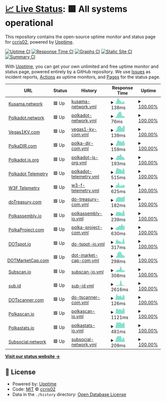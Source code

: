 # [📈 Live Status](https://demo.upptime.js.org): <!--live status--> **🟩 All systems operational**

This repository contains the open-source uptime monitor and status page for [ccris02](https://polkaDIR.com), powered by [Upptime](https://github.com/upptime/upptime).

[![Uptime CI](https://github.com/ccris02/Polkadot-upptime/workflows/Uptime%20CI/badge.svg)](https://github.com/ccris02/Polkadot-upptime/actions?query=workflow%3A%22Uptime+CI%22)
[![Response Time CI](https://github.com/ccris02/Polkadot-upptime/workflows/Response%20Time%20CI/badge.svg)](https://github.com/ccris02/Polkadot-upptime/actions?query=workflow%3A%22Response+Time+CI%22)
[![Graphs CI](https://github.com/ccris02/Polkadot-upptime/workflows/Graphs%20CI/badge.svg)](https://github.com/ccris02/Polkadot-upptime/actions?query=workflow%3A%22Graphs+CI%22)
[![Static Site CI](https://github.com/ccris02/Polkadot-upptime/workflows/Static%20Site%20CI/badge.svg)](https://github.com/ccris02/Polkadot-upptime/actions?query=workflow%3A%22Static+Site+CI%22)
[![Summary CI](https://github.com/ccris02/Polkadot-upptime/workflows/Summary%20CI/badge.svg)](https://github.com/ccris02/Polkadot-upptime/actions?query=workflow%3A%22Summary+CI%22)

With [Upptime](https://upptime.js.org), you can get your own unlimited and free uptime monitor and status page, powered entirely by a GitHub repository. We use [Issues](https://github.com/ccris02/Polkadot-upptime/issues) as incident reports, [Actions](https://github.com/ccris02/Polkadot-upptime/actions) as uptime monitors, and [Pages](https://demo.upptime.js.org) for the status page.

<!--start: status pages-->
<!-- This summary is generated by Upptime (https://github.com/upptime/upptime) -->
<!-- Do not edit this manually, your changes will be overwritten -->
<!-- prettier-ignore -->
| URL | Status | History | Response Time | Uptime |
| --- | ------ | ------- | ------------- | ------ |
| <img alt="" src="https://kusama.network/assets/img/favicon.ico" height="13"> [Kusama.network](https://kusama.network/) | 🟩 Up | [kusama-network.yml](https://github.com/ccris02/PolkaStats/commits/HEAD/history/kusama-network.yml) | <details><summary><img alt="Response time graph" src="./graphs/kusama-network/response-time-week.png" height="20"> 138ms</summary><br><a href="https://ccris02.github.io/PolkaStats/history/kusama-network"><img alt="Response time 153" src="https://img.shields.io/endpoint?url=https%3A%2F%2Fraw.githubusercontent.com%2Fccris02%2FPolkaStats%2FHEAD%2Fapi%2Fkusama-network%2Fresponse-time.json"></a><br><a href="https://ccris02.github.io/PolkaStats/history/kusama-network"><img alt="24-hour response time 33" src="https://img.shields.io/endpoint?url=https%3A%2F%2Fraw.githubusercontent.com%2Fccris02%2FPolkaStats%2FHEAD%2Fapi%2Fkusama-network%2Fresponse-time-day.json"></a><br><a href="https://ccris02.github.io/PolkaStats/history/kusama-network"><img alt="7-day response time 138" src="https://img.shields.io/endpoint?url=https%3A%2F%2Fraw.githubusercontent.com%2Fccris02%2FPolkaStats%2FHEAD%2Fapi%2Fkusama-network%2Fresponse-time-week.json"></a><br><a href="https://ccris02.github.io/PolkaStats/history/kusama-network"><img alt="30-day response time 149" src="https://img.shields.io/endpoint?url=https%3A%2F%2Fraw.githubusercontent.com%2Fccris02%2FPolkaStats%2FHEAD%2Fapi%2Fkusama-network%2Fresponse-time-month.json"></a><br><a href="https://ccris02.github.io/PolkaStats/history/kusama-network"><img alt="1-year response time 153" src="https://img.shields.io/endpoint?url=https%3A%2F%2Fraw.githubusercontent.com%2Fccris02%2FPolkaStats%2FHEAD%2Fapi%2Fkusama-network%2Fresponse-time-year.json"></a></details> | <details><summary><a href="https://ccris02.github.io/PolkaStats/history/kusama-network">100.00%</a></summary><a href="https://ccris02.github.io/PolkaStats/history/kusama-network"><img alt="All-time uptime 99.96%" src="https://img.shields.io/endpoint?url=https%3A%2F%2Fraw.githubusercontent.com%2Fccris02%2FPolkaStats%2FHEAD%2Fapi%2Fkusama-network%2Fuptime.json"></a><br><a href="https://ccris02.github.io/PolkaStats/history/kusama-network"><img alt="24-hour uptime 100.00%" src="https://img.shields.io/endpoint?url=https%3A%2F%2Fraw.githubusercontent.com%2Fccris02%2FPolkaStats%2FHEAD%2Fapi%2Fkusama-network%2Fuptime-day.json"></a><br><a href="https://ccris02.github.io/PolkaStats/history/kusama-network"><img alt="7-day uptime 100.00%" src="https://img.shields.io/endpoint?url=https%3A%2F%2Fraw.githubusercontent.com%2Fccris02%2FPolkaStats%2FHEAD%2Fapi%2Fkusama-network%2Fuptime-week.json"></a><br><a href="https://ccris02.github.io/PolkaStats/history/kusama-network"><img alt="30-day uptime 99.94%" src="https://img.shields.io/endpoint?url=https%3A%2F%2Fraw.githubusercontent.com%2Fccris02%2FPolkaStats%2FHEAD%2Fapi%2Fkusama-network%2Fuptime-month.json"></a><br><a href="https://ccris02.github.io/PolkaStats/history/kusama-network"><img alt="1-year uptime 99.96%" src="https://img.shields.io/endpoint?url=https%3A%2F%2Fraw.githubusercontent.com%2Fccris02%2FPolkaStats%2FHEAD%2Fapi%2Fkusama-network%2Fuptime-year.json"></a></details>
| <img alt="" src="https://polkadot.network/favicon.png" height="13"> [Polkadot.network](https://polkadot.network/) | 🟩 Up | [polkadot-network.yml](https://github.com/ccris02/PolkaStats/commits/HEAD/history/polkadot-network.yml) | <details><summary><img alt="Response time graph" src="./graphs/polkadot-network/response-time-week.png" height="20"> 76ms</summary><br><a href="https://ccris02.github.io/PolkaStats/history/polkadot-network"><img alt="Response time 161" src="https://img.shields.io/endpoint?url=https%3A%2F%2Fraw.githubusercontent.com%2Fccris02%2FPolkaStats%2FHEAD%2Fapi%2Fpolkadot-network%2Fresponse-time.json"></a><br><a href="https://ccris02.github.io/PolkaStats/history/polkadot-network"><img alt="24-hour response time 35" src="https://img.shields.io/endpoint?url=https%3A%2F%2Fraw.githubusercontent.com%2Fccris02%2FPolkaStats%2FHEAD%2Fapi%2Fpolkadot-network%2Fresponse-time-day.json"></a><br><a href="https://ccris02.github.io/PolkaStats/history/polkadot-network"><img alt="7-day response time 76" src="https://img.shields.io/endpoint?url=https%3A%2F%2Fraw.githubusercontent.com%2Fccris02%2FPolkaStats%2FHEAD%2Fapi%2Fpolkadot-network%2Fresponse-time-week.json"></a><br><a href="https://ccris02.github.io/PolkaStats/history/polkadot-network"><img alt="30-day response time 139" src="https://img.shields.io/endpoint?url=https%3A%2F%2Fraw.githubusercontent.com%2Fccris02%2FPolkaStats%2FHEAD%2Fapi%2Fpolkadot-network%2Fresponse-time-month.json"></a><br><a href="https://ccris02.github.io/PolkaStats/history/polkadot-network"><img alt="1-year response time 161" src="https://img.shields.io/endpoint?url=https%3A%2F%2Fraw.githubusercontent.com%2Fccris02%2FPolkaStats%2FHEAD%2Fapi%2Fpolkadot-network%2Fresponse-time-year.json"></a></details> | <details><summary><a href="https://ccris02.github.io/PolkaStats/history/polkadot-network">100.00%</a></summary><a href="https://ccris02.github.io/PolkaStats/history/polkadot-network"><img alt="All-time uptime 100.00%" src="https://img.shields.io/endpoint?url=https%3A%2F%2Fraw.githubusercontent.com%2Fccris02%2FPolkaStats%2FHEAD%2Fapi%2Fpolkadot-network%2Fuptime.json"></a><br><a href="https://ccris02.github.io/PolkaStats/history/polkadot-network"><img alt="24-hour uptime 100.00%" src="https://img.shields.io/endpoint?url=https%3A%2F%2Fraw.githubusercontent.com%2Fccris02%2FPolkaStats%2FHEAD%2Fapi%2Fpolkadot-network%2Fuptime-day.json"></a><br><a href="https://ccris02.github.io/PolkaStats/history/polkadot-network"><img alt="7-day uptime 100.00%" src="https://img.shields.io/endpoint?url=https%3A%2F%2Fraw.githubusercontent.com%2Fccris02%2FPolkaStats%2FHEAD%2Fapi%2Fpolkadot-network%2Fuptime-week.json"></a><br><a href="https://ccris02.github.io/PolkaStats/history/polkadot-network"><img alt="30-day uptime 100.00%" src="https://img.shields.io/endpoint?url=https%3A%2F%2Fraw.githubusercontent.com%2Fccris02%2FPolkaStats%2FHEAD%2Fapi%2Fpolkadot-network%2Fuptime-month.json"></a><br><a href="https://ccris02.github.io/PolkaStats/history/polkadot-network"><img alt="1-year uptime 100.00%" src="https://img.shields.io/endpoint?url=https%3A%2F%2Fraw.githubusercontent.com%2Fccris02%2FPolkaStats%2FHEAD%2Fapi%2Fpolkadot-network%2Fuptime-year.json"></a></details>
| <img alt="" src="https://vegas1kv.com/img/favicon.png" height="13"> [Vegas1KV.com](https://vegas1kv.com) | 🟩 Up | [vegas1-kv-com.yml](https://github.com/ccris02/PolkaStats/commits/HEAD/history/vegas1-kv-com.yml) | <details><summary><img alt="Response time graph" src="./graphs/vegas1-kv-com/response-time-week.png" height="20"> 139ms</summary><br><a href="https://ccris02.github.io/PolkaStats/history/vegas1-kv-com"><img alt="Response time 161" src="https://img.shields.io/endpoint?url=https%3A%2F%2Fraw.githubusercontent.com%2Fccris02%2FPolkaStats%2FHEAD%2Fapi%2Fvegas1-kv-com%2Fresponse-time.json"></a><br><a href="https://ccris02.github.io/PolkaStats/history/vegas1-kv-com"><img alt="24-hour response time 165" src="https://img.shields.io/endpoint?url=https%3A%2F%2Fraw.githubusercontent.com%2Fccris02%2FPolkaStats%2FHEAD%2Fapi%2Fvegas1-kv-com%2Fresponse-time-day.json"></a><br><a href="https://ccris02.github.io/PolkaStats/history/vegas1-kv-com"><img alt="7-day response time 139" src="https://img.shields.io/endpoint?url=https%3A%2F%2Fraw.githubusercontent.com%2Fccris02%2FPolkaStats%2FHEAD%2Fapi%2Fvegas1-kv-com%2Fresponse-time-week.json"></a><br><a href="https://ccris02.github.io/PolkaStats/history/vegas1-kv-com"><img alt="30-day response time 146" src="https://img.shields.io/endpoint?url=https%3A%2F%2Fraw.githubusercontent.com%2Fccris02%2FPolkaStats%2FHEAD%2Fapi%2Fvegas1-kv-com%2Fresponse-time-month.json"></a><br><a href="https://ccris02.github.io/PolkaStats/history/vegas1-kv-com"><img alt="1-year response time 161" src="https://img.shields.io/endpoint?url=https%3A%2F%2Fraw.githubusercontent.com%2Fccris02%2FPolkaStats%2FHEAD%2Fapi%2Fvegas1-kv-com%2Fresponse-time-year.json"></a></details> | <details><summary><a href="https://ccris02.github.io/PolkaStats/history/vegas1-kv-com">100.00%</a></summary><a href="https://ccris02.github.io/PolkaStats/history/vegas1-kv-com"><img alt="All-time uptime 99.94%" src="https://img.shields.io/endpoint?url=https%3A%2F%2Fraw.githubusercontent.com%2Fccris02%2FPolkaStats%2FHEAD%2Fapi%2Fvegas1-kv-com%2Fuptime.json"></a><br><a href="https://ccris02.github.io/PolkaStats/history/vegas1-kv-com"><img alt="24-hour uptime 100.00%" src="https://img.shields.io/endpoint?url=https%3A%2F%2Fraw.githubusercontent.com%2Fccris02%2FPolkaStats%2FHEAD%2Fapi%2Fvegas1-kv-com%2Fuptime-day.json"></a><br><a href="https://ccris02.github.io/PolkaStats/history/vegas1-kv-com"><img alt="7-day uptime 100.00%" src="https://img.shields.io/endpoint?url=https%3A%2F%2Fraw.githubusercontent.com%2Fccris02%2FPolkaStats%2FHEAD%2Fapi%2Fvegas1-kv-com%2Fuptime-week.json"></a><br><a href="https://ccris02.github.io/PolkaStats/history/vegas1-kv-com"><img alt="30-day uptime 99.49%" src="https://img.shields.io/endpoint?url=https%3A%2F%2Fraw.githubusercontent.com%2Fccris02%2FPolkaStats%2FHEAD%2Fapi%2Fvegas1-kv-com%2Fuptime-month.json"></a><br><a href="https://ccris02.github.io/PolkaStats/history/vegas1-kv-com"><img alt="1-year uptime 99.94%" src="https://img.shields.io/endpoint?url=https%3A%2F%2Fraw.githubusercontent.com%2Fccris02%2FPolkaStats%2FHEAD%2Fapi%2Fvegas1-kv-com%2Fuptime-year.json"></a></details>
| <img alt="" src="https://polkadir.com/index_files/favicon.png" height="13"> [PolkaDIR.com](https://polkadir.com) | 🟩 Up | [polka-dir-com.yml](https://github.com/ccris02/PolkaStats/commits/HEAD/history/polka-dir-com.yml) | <details><summary><img alt="Response time graph" src="./graphs/polka-dir-com/response-time-week.png" height="20"> 159ms</summary><br><a href="https://ccris02.github.io/PolkaStats/history/polka-dir-com"><img alt="Response time 183" src="https://img.shields.io/endpoint?url=https%3A%2F%2Fraw.githubusercontent.com%2Fccris02%2FPolkaStats%2FHEAD%2Fapi%2Fpolka-dir-com%2Fresponse-time.json"></a><br><a href="https://ccris02.github.io/PolkaStats/history/polka-dir-com"><img alt="24-hour response time 95" src="https://img.shields.io/endpoint?url=https%3A%2F%2Fraw.githubusercontent.com%2Fccris02%2FPolkaStats%2FHEAD%2Fapi%2Fpolka-dir-com%2Fresponse-time-day.json"></a><br><a href="https://ccris02.github.io/PolkaStats/history/polka-dir-com"><img alt="7-day response time 159" src="https://img.shields.io/endpoint?url=https%3A%2F%2Fraw.githubusercontent.com%2Fccris02%2FPolkaStats%2FHEAD%2Fapi%2Fpolka-dir-com%2Fresponse-time-week.json"></a><br><a href="https://ccris02.github.io/PolkaStats/history/polka-dir-com"><img alt="30-day response time 162" src="https://img.shields.io/endpoint?url=https%3A%2F%2Fraw.githubusercontent.com%2Fccris02%2FPolkaStats%2FHEAD%2Fapi%2Fpolka-dir-com%2Fresponse-time-month.json"></a><br><a href="https://ccris02.github.io/PolkaStats/history/polka-dir-com"><img alt="1-year response time 183" src="https://img.shields.io/endpoint?url=https%3A%2F%2Fraw.githubusercontent.com%2Fccris02%2FPolkaStats%2FHEAD%2Fapi%2Fpolka-dir-com%2Fresponse-time-year.json"></a></details> | <details><summary><a href="https://ccris02.github.io/PolkaStats/history/polka-dir-com">100.00%</a></summary><a href="https://ccris02.github.io/PolkaStats/history/polka-dir-com"><img alt="All-time uptime 99.95%" src="https://img.shields.io/endpoint?url=https%3A%2F%2Fraw.githubusercontent.com%2Fccris02%2FPolkaStats%2FHEAD%2Fapi%2Fpolka-dir-com%2Fuptime.json"></a><br><a href="https://ccris02.github.io/PolkaStats/history/polka-dir-com"><img alt="24-hour uptime 100.00%" src="https://img.shields.io/endpoint?url=https%3A%2F%2Fraw.githubusercontent.com%2Fccris02%2FPolkaStats%2FHEAD%2Fapi%2Fpolka-dir-com%2Fuptime-day.json"></a><br><a href="https://ccris02.github.io/PolkaStats/history/polka-dir-com"><img alt="7-day uptime 100.00%" src="https://img.shields.io/endpoint?url=https%3A%2F%2Fraw.githubusercontent.com%2Fccris02%2FPolkaStats%2FHEAD%2Fapi%2Fpolka-dir-com%2Fuptime-week.json"></a><br><a href="https://ccris02.github.io/PolkaStats/history/polka-dir-com"><img alt="30-day uptime 99.54%" src="https://img.shields.io/endpoint?url=https%3A%2F%2Fraw.githubusercontent.com%2Fccris02%2FPolkaStats%2FHEAD%2Fapi%2Fpolka-dir-com%2Fuptime-month.json"></a><br><a href="https://ccris02.github.io/PolkaStats/history/polka-dir-com"><img alt="1-year uptime 99.95%" src="https://img.shields.io/endpoint?url=https%3A%2F%2Fraw.githubusercontent.com%2Fccris02%2FPolkaStats%2FHEAD%2Fapi%2Fpolka-dir-com%2Fuptime-year.json"></a></details>
| <img alt="" src="https://polkadot.js.org/favicon.ico" height="13"> [Polkadot.js.org](https://polkadot.js.org) | 🟩 Up | [polkadot-js-org.yml](https://github.com/ccris02/PolkaStats/commits/HEAD/history/polkadot-js-org.yml) | <details><summary><img alt="Response time graph" src="./graphs/polkadot-js-org/response-time-week.png" height="20"> 193ms</summary><br><a href="https://ccris02.github.io/PolkaStats/history/polkadot-js-org"><img alt="Response time 178" src="https://img.shields.io/endpoint?url=https%3A%2F%2Fraw.githubusercontent.com%2Fccris02%2FPolkaStats%2FHEAD%2Fapi%2Fpolkadot-js-org%2Fresponse-time.json"></a><br><a href="https://ccris02.github.io/PolkaStats/history/polkadot-js-org"><img alt="24-hour response time 42" src="https://img.shields.io/endpoint?url=https%3A%2F%2Fraw.githubusercontent.com%2Fccris02%2FPolkaStats%2FHEAD%2Fapi%2Fpolkadot-js-org%2Fresponse-time-day.json"></a><br><a href="https://ccris02.github.io/PolkaStats/history/polkadot-js-org"><img alt="7-day response time 193" src="https://img.shields.io/endpoint?url=https%3A%2F%2Fraw.githubusercontent.com%2Fccris02%2FPolkaStats%2FHEAD%2Fapi%2Fpolkadot-js-org%2Fresponse-time-week.json"></a><br><a href="https://ccris02.github.io/PolkaStats/history/polkadot-js-org"><img alt="30-day response time 184" src="https://img.shields.io/endpoint?url=https%3A%2F%2Fraw.githubusercontent.com%2Fccris02%2FPolkaStats%2FHEAD%2Fapi%2Fpolkadot-js-org%2Fresponse-time-month.json"></a><br><a href="https://ccris02.github.io/PolkaStats/history/polkadot-js-org"><img alt="1-year response time 178" src="https://img.shields.io/endpoint?url=https%3A%2F%2Fraw.githubusercontent.com%2Fccris02%2FPolkaStats%2FHEAD%2Fapi%2Fpolkadot-js-org%2Fresponse-time-year.json"></a></details> | <details><summary><a href="https://ccris02.github.io/PolkaStats/history/polkadot-js-org">100.00%</a></summary><a href="https://ccris02.github.io/PolkaStats/history/polkadot-js-org"><img alt="All-time uptime 99.97%" src="https://img.shields.io/endpoint?url=https%3A%2F%2Fraw.githubusercontent.com%2Fccris02%2FPolkaStats%2FHEAD%2Fapi%2Fpolkadot-js-org%2Fuptime.json"></a><br><a href="https://ccris02.github.io/PolkaStats/history/polkadot-js-org"><img alt="24-hour uptime 100.00%" src="https://img.shields.io/endpoint?url=https%3A%2F%2Fraw.githubusercontent.com%2Fccris02%2FPolkaStats%2FHEAD%2Fapi%2Fpolkadot-js-org%2Fuptime-day.json"></a><br><a href="https://ccris02.github.io/PolkaStats/history/polkadot-js-org"><img alt="7-day uptime 100.00%" src="https://img.shields.io/endpoint?url=https%3A%2F%2Fraw.githubusercontent.com%2Fccris02%2FPolkaStats%2FHEAD%2Fapi%2Fpolkadot-js-org%2Fuptime-week.json"></a><br><a href="https://ccris02.github.io/PolkaStats/history/polkadot-js-org"><img alt="30-day uptime 99.80%" src="https://img.shields.io/endpoint?url=https%3A%2F%2Fraw.githubusercontent.com%2Fccris02%2FPolkaStats%2FHEAD%2Fapi%2Fpolkadot-js-org%2Fuptime-month.json"></a><br><a href="https://ccris02.github.io/PolkaStats/history/polkadot-js-org"><img alt="1-year uptime 99.97%" src="https://img.shields.io/endpoint?url=https%3A%2F%2Fraw.githubusercontent.com%2Fccris02%2FPolkaStats%2FHEAD%2Fapi%2Fpolkadot-js-org%2Fuptime-year.json"></a></details>
| <img alt="" src="https://telemetry.polkadot.io/favicon.svg" height="13"> [Polkadot Telemetry](https://telemetry.polkadot.io) | 🟩 Up | [polkadot-telemetry.yml](https://github.com/ccris02/PolkaStats/commits/HEAD/history/polkadot-telemetry.yml) | <details><summary><img alt="Response time graph" src="./graphs/polkadot-telemetry/response-time-week.png" height="20"> 515ms</summary><br><a href="https://ccris02.github.io/PolkaStats/history/polkadot-telemetry"><img alt="Response time 577" src="https://img.shields.io/endpoint?url=https%3A%2F%2Fraw.githubusercontent.com%2Fccris02%2FPolkaStats%2FHEAD%2Fapi%2Fpolkadot-telemetry%2Fresponse-time.json"></a><br><a href="https://ccris02.github.io/PolkaStats/history/polkadot-telemetry"><img alt="24-hour response time 332" src="https://img.shields.io/endpoint?url=https%3A%2F%2Fraw.githubusercontent.com%2Fccris02%2FPolkaStats%2FHEAD%2Fapi%2Fpolkadot-telemetry%2Fresponse-time-day.json"></a><br><a href="https://ccris02.github.io/PolkaStats/history/polkadot-telemetry"><img alt="7-day response time 515" src="https://img.shields.io/endpoint?url=https%3A%2F%2Fraw.githubusercontent.com%2Fccris02%2FPolkaStats%2FHEAD%2Fapi%2Fpolkadot-telemetry%2Fresponse-time-week.json"></a><br><a href="https://ccris02.github.io/PolkaStats/history/polkadot-telemetry"><img alt="30-day response time 544" src="https://img.shields.io/endpoint?url=https%3A%2F%2Fraw.githubusercontent.com%2Fccris02%2FPolkaStats%2FHEAD%2Fapi%2Fpolkadot-telemetry%2Fresponse-time-month.json"></a><br><a href="https://ccris02.github.io/PolkaStats/history/polkadot-telemetry"><img alt="1-year response time 577" src="https://img.shields.io/endpoint?url=https%3A%2F%2Fraw.githubusercontent.com%2Fccris02%2FPolkaStats%2FHEAD%2Fapi%2Fpolkadot-telemetry%2Fresponse-time-year.json"></a></details> | <details><summary><a href="https://ccris02.github.io/PolkaStats/history/polkadot-telemetry">100.00%</a></summary><a href="https://ccris02.github.io/PolkaStats/history/polkadot-telemetry"><img alt="All-time uptime 99.99%" src="https://img.shields.io/endpoint?url=https%3A%2F%2Fraw.githubusercontent.com%2Fccris02%2FPolkaStats%2FHEAD%2Fapi%2Fpolkadot-telemetry%2Fuptime.json"></a><br><a href="https://ccris02.github.io/PolkaStats/history/polkadot-telemetry"><img alt="24-hour uptime 100.00%" src="https://img.shields.io/endpoint?url=https%3A%2F%2Fraw.githubusercontent.com%2Fccris02%2FPolkaStats%2FHEAD%2Fapi%2Fpolkadot-telemetry%2Fuptime-day.json"></a><br><a href="https://ccris02.github.io/PolkaStats/history/polkadot-telemetry"><img alt="7-day uptime 100.00%" src="https://img.shields.io/endpoint?url=https%3A%2F%2Fraw.githubusercontent.com%2Fccris02%2FPolkaStats%2FHEAD%2Fapi%2Fpolkadot-telemetry%2Fuptime-week.json"></a><br><a href="https://ccris02.github.io/PolkaStats/history/polkadot-telemetry"><img alt="30-day uptime 99.95%" src="https://img.shields.io/endpoint?url=https%3A%2F%2Fraw.githubusercontent.com%2Fccris02%2FPolkaStats%2FHEAD%2Fapi%2Fpolkadot-telemetry%2Fuptime-month.json"></a><br><a href="https://ccris02.github.io/PolkaStats/history/polkadot-telemetry"><img alt="1-year uptime 99.99%" src="https://img.shields.io/endpoint?url=https%3A%2F%2Fraw.githubusercontent.com%2Fccris02%2FPolkaStats%2FHEAD%2Fapi%2Fpolkadot-telemetry%2Fuptime-year.json"></a></details>
| <img alt="" src="https://telemetry.polkadot.io/favicon.svg" height="13"> [W3F Telemetry](https://telemetry.w3f.community) | 🟩 Up | [w3-f-telemetry.yml](https://github.com/ccris02/PolkaStats/commits/HEAD/history/w3-f-telemetry.yml) | <details><summary><img alt="Response time graph" src="./graphs/w3-f-telemetry/response-time-week.png" height="20"> 625ms</summary><br><a href="https://ccris02.github.io/PolkaStats/history/w3-f-telemetry"><img alt="Response time 566" src="https://img.shields.io/endpoint?url=https%3A%2F%2Fraw.githubusercontent.com%2Fccris02%2FPolkaStats%2FHEAD%2Fapi%2Fw3-f-telemetry%2Fresponse-time.json"></a><br><a href="https://ccris02.github.io/PolkaStats/history/w3-f-telemetry"><img alt="24-hour response time 454" src="https://img.shields.io/endpoint?url=https%3A%2F%2Fraw.githubusercontent.com%2Fccris02%2FPolkaStats%2FHEAD%2Fapi%2Fw3-f-telemetry%2Fresponse-time-day.json"></a><br><a href="https://ccris02.github.io/PolkaStats/history/w3-f-telemetry"><img alt="7-day response time 625" src="https://img.shields.io/endpoint?url=https%3A%2F%2Fraw.githubusercontent.com%2Fccris02%2FPolkaStats%2FHEAD%2Fapi%2Fw3-f-telemetry%2Fresponse-time-week.json"></a><br><a href="https://ccris02.github.io/PolkaStats/history/w3-f-telemetry"><img alt="30-day response time 941" src="https://img.shields.io/endpoint?url=https%3A%2F%2Fraw.githubusercontent.com%2Fccris02%2FPolkaStats%2FHEAD%2Fapi%2Fw3-f-telemetry%2Fresponse-time-month.json"></a><br><a href="https://ccris02.github.io/PolkaStats/history/w3-f-telemetry"><img alt="1-year response time 566" src="https://img.shields.io/endpoint?url=https%3A%2F%2Fraw.githubusercontent.com%2Fccris02%2FPolkaStats%2FHEAD%2Fapi%2Fw3-f-telemetry%2Fresponse-time-year.json"></a></details> | <details><summary><a href="https://ccris02.github.io/PolkaStats/history/w3-f-telemetry">100.00%</a></summary><a href="https://ccris02.github.io/PolkaStats/history/w3-f-telemetry"><img alt="All-time uptime 99.94%" src="https://img.shields.io/endpoint?url=https%3A%2F%2Fraw.githubusercontent.com%2Fccris02%2FPolkaStats%2FHEAD%2Fapi%2Fw3-f-telemetry%2Fuptime.json"></a><br><a href="https://ccris02.github.io/PolkaStats/history/w3-f-telemetry"><img alt="24-hour uptime 100.00%" src="https://img.shields.io/endpoint?url=https%3A%2F%2Fraw.githubusercontent.com%2Fccris02%2FPolkaStats%2FHEAD%2Fapi%2Fw3-f-telemetry%2Fuptime-day.json"></a><br><a href="https://ccris02.github.io/PolkaStats/history/w3-f-telemetry"><img alt="7-day uptime 100.00%" src="https://img.shields.io/endpoint?url=https%3A%2F%2Fraw.githubusercontent.com%2Fccris02%2FPolkaStats%2FHEAD%2Fapi%2Fw3-f-telemetry%2Fuptime-week.json"></a><br><a href="https://ccris02.github.io/PolkaStats/history/w3-f-telemetry"><img alt="30-day uptime 99.54%" src="https://img.shields.io/endpoint?url=https%3A%2F%2Fraw.githubusercontent.com%2Fccris02%2FPolkaStats%2FHEAD%2Fapi%2Fw3-f-telemetry%2Fuptime-month.json"></a><br><a href="https://ccris02.github.io/PolkaStats/history/w3-f-telemetry"><img alt="1-year uptime 99.94%" src="https://img.shields.io/endpoint?url=https%3A%2F%2Fraw.githubusercontent.com%2Fccris02%2FPolkaStats%2FHEAD%2Fapi%2Fw3-f-telemetry%2Fuptime-year.json"></a></details>
| <img alt="" src="https://www.dotreasury.com/favicon.ico" height="13"> [doTreasury.com](https://www.dotreasury.com) | 🟩 Up | [do-treasury-com.yml](https://github.com/ccris02/PolkaStats/commits/HEAD/history/do-treasury-com.yml) | <details><summary><img alt="Response time graph" src="./graphs/do-treasury-com/response-time-week.png" height="20"> 182ms</summary><br><a href="https://ccris02.github.io/PolkaStats/history/do-treasury-com"><img alt="Response time 193" src="https://img.shields.io/endpoint?url=https%3A%2F%2Fraw.githubusercontent.com%2Fccris02%2FPolkaStats%2FHEAD%2Fapi%2Fdo-treasury-com%2Fresponse-time.json"></a><br><a href="https://ccris02.github.io/PolkaStats/history/do-treasury-com"><img alt="24-hour response time 228" src="https://img.shields.io/endpoint?url=https%3A%2F%2Fraw.githubusercontent.com%2Fccris02%2FPolkaStats%2FHEAD%2Fapi%2Fdo-treasury-com%2Fresponse-time-day.json"></a><br><a href="https://ccris02.github.io/PolkaStats/history/do-treasury-com"><img alt="7-day response time 182" src="https://img.shields.io/endpoint?url=https%3A%2F%2Fraw.githubusercontent.com%2Fccris02%2FPolkaStats%2FHEAD%2Fapi%2Fdo-treasury-com%2Fresponse-time-week.json"></a><br><a href="https://ccris02.github.io/PolkaStats/history/do-treasury-com"><img alt="30-day response time 166" src="https://img.shields.io/endpoint?url=https%3A%2F%2Fraw.githubusercontent.com%2Fccris02%2FPolkaStats%2FHEAD%2Fapi%2Fdo-treasury-com%2Fresponse-time-month.json"></a><br><a href="https://ccris02.github.io/PolkaStats/history/do-treasury-com"><img alt="1-year response time 193" src="https://img.shields.io/endpoint?url=https%3A%2F%2Fraw.githubusercontent.com%2Fccris02%2FPolkaStats%2FHEAD%2Fapi%2Fdo-treasury-com%2Fresponse-time-year.json"></a></details> | <details><summary><a href="https://ccris02.github.io/PolkaStats/history/do-treasury-com">100.00%</a></summary><a href="https://ccris02.github.io/PolkaStats/history/do-treasury-com"><img alt="All-time uptime 99.95%" src="https://img.shields.io/endpoint?url=https%3A%2F%2Fraw.githubusercontent.com%2Fccris02%2FPolkaStats%2FHEAD%2Fapi%2Fdo-treasury-com%2Fuptime.json"></a><br><a href="https://ccris02.github.io/PolkaStats/history/do-treasury-com"><img alt="24-hour uptime 100.00%" src="https://img.shields.io/endpoint?url=https%3A%2F%2Fraw.githubusercontent.com%2Fccris02%2FPolkaStats%2FHEAD%2Fapi%2Fdo-treasury-com%2Fuptime-day.json"></a><br><a href="https://ccris02.github.io/PolkaStats/history/do-treasury-com"><img alt="7-day uptime 100.00%" src="https://img.shields.io/endpoint?url=https%3A%2F%2Fraw.githubusercontent.com%2Fccris02%2FPolkaStats%2FHEAD%2Fapi%2Fdo-treasury-com%2Fuptime-week.json"></a><br><a href="https://ccris02.github.io/PolkaStats/history/do-treasury-com"><img alt="30-day uptime 99.58%" src="https://img.shields.io/endpoint?url=https%3A%2F%2Fraw.githubusercontent.com%2Fccris02%2FPolkaStats%2FHEAD%2Fapi%2Fdo-treasury-com%2Fuptime-month.json"></a><br><a href="https://ccris02.github.io/PolkaStats/history/do-treasury-com"><img alt="1-year uptime 99.95%" src="https://img.shields.io/endpoint?url=https%3A%2F%2Fraw.githubusercontent.com%2Fccris02%2FPolkaStats%2FHEAD%2Fapi%2Fdo-treasury-com%2Fuptime-year.json"></a></details>
| <img alt="" src="https://polkadot.polkassembly.io/logo192.png" height="13"> [Polkassembly.io](https://polkadot.polkassembly.io) | 🟩 Up | [polkassembly-io.yml](https://github.com/ccris02/PolkaStats/commits/HEAD/history/polkassembly-io.yml) | <details><summary><img alt="Response time graph" src="./graphs/polkassembly-io/response-time-week.png" height="20"> 239ms</summary><br><a href="https://ccris02.github.io/PolkaStats/history/polkassembly-io"><img alt="Response time 239" src="https://img.shields.io/endpoint?url=https%3A%2F%2Fraw.githubusercontent.com%2Fccris02%2FPolkaStats%2FHEAD%2Fapi%2Fpolkassembly-io%2Fresponse-time.json"></a><br><a href="https://ccris02.github.io/PolkaStats/history/polkassembly-io"><img alt="24-hour response time 152" src="https://img.shields.io/endpoint?url=https%3A%2F%2Fraw.githubusercontent.com%2Fccris02%2FPolkaStats%2FHEAD%2Fapi%2Fpolkassembly-io%2Fresponse-time-day.json"></a><br><a href="https://ccris02.github.io/PolkaStats/history/polkassembly-io"><img alt="7-day response time 239" src="https://img.shields.io/endpoint?url=https%3A%2F%2Fraw.githubusercontent.com%2Fccris02%2FPolkaStats%2FHEAD%2Fapi%2Fpolkassembly-io%2Fresponse-time-week.json"></a><br><a href="https://ccris02.github.io/PolkaStats/history/polkassembly-io"><img alt="30-day response time 217" src="https://img.shields.io/endpoint?url=https%3A%2F%2Fraw.githubusercontent.com%2Fccris02%2FPolkaStats%2FHEAD%2Fapi%2Fpolkassembly-io%2Fresponse-time-month.json"></a><br><a href="https://ccris02.github.io/PolkaStats/history/polkassembly-io"><img alt="1-year response time 239" src="https://img.shields.io/endpoint?url=https%3A%2F%2Fraw.githubusercontent.com%2Fccris02%2FPolkaStats%2FHEAD%2Fapi%2Fpolkassembly-io%2Fresponse-time-year.json"></a></details> | <details><summary><a href="https://ccris02.github.io/PolkaStats/history/polkassembly-io">100.00%</a></summary><a href="https://ccris02.github.io/PolkaStats/history/polkassembly-io"><img alt="All-time uptime 100.00%" src="https://img.shields.io/endpoint?url=https%3A%2F%2Fraw.githubusercontent.com%2Fccris02%2FPolkaStats%2FHEAD%2Fapi%2Fpolkassembly-io%2Fuptime.json"></a><br><a href="https://ccris02.github.io/PolkaStats/history/polkassembly-io"><img alt="24-hour uptime 100.00%" src="https://img.shields.io/endpoint?url=https%3A%2F%2Fraw.githubusercontent.com%2Fccris02%2FPolkaStats%2FHEAD%2Fapi%2Fpolkassembly-io%2Fuptime-day.json"></a><br><a href="https://ccris02.github.io/PolkaStats/history/polkassembly-io"><img alt="7-day uptime 100.00%" src="https://img.shields.io/endpoint?url=https%3A%2F%2Fraw.githubusercontent.com%2Fccris02%2FPolkaStats%2FHEAD%2Fapi%2Fpolkassembly-io%2Fuptime-week.json"></a><br><a href="https://ccris02.github.io/PolkaStats/history/polkassembly-io"><img alt="30-day uptime 100.00%" src="https://img.shields.io/endpoint?url=https%3A%2F%2Fraw.githubusercontent.com%2Fccris02%2FPolkaStats%2FHEAD%2Fapi%2Fpolkassembly-io%2Fuptime-month.json"></a><br><a href="https://ccris02.github.io/PolkaStats/history/polkassembly-io"><img alt="1-year uptime 100.00%" src="https://img.shields.io/endpoint?url=https%3A%2F%2Fraw.githubusercontent.com%2Fccris02%2FPolkaStats%2FHEAD%2Fapi%2Fpolkassembly-io%2Fuptime-year.json"></a></details>
| <img alt="" src="https://resource.staked.store/polkaproject/favicon.ico" height="13"> [PolkaProject.com](https://polkaproject.com) | 🟩 Up | [polka-project-com.yml](https://github.com/ccris02/PolkaStats/commits/HEAD/history/polka-project-com.yml) | <details><summary><img alt="Response time graph" src="./graphs/polka-project-com/response-time-week.png" height="20"> 630ms</summary><br><a href="https://ccris02.github.io/PolkaStats/history/polka-project-com"><img alt="Response time 776" src="https://img.shields.io/endpoint?url=https%3A%2F%2Fraw.githubusercontent.com%2Fccris02%2FPolkaStats%2FHEAD%2Fapi%2Fpolka-project-com%2Fresponse-time.json"></a><br><a href="https://ccris02.github.io/PolkaStats/history/polka-project-com"><img alt="24-hour response time 714" src="https://img.shields.io/endpoint?url=https%3A%2F%2Fraw.githubusercontent.com%2Fccris02%2FPolkaStats%2FHEAD%2Fapi%2Fpolka-project-com%2Fresponse-time-day.json"></a><br><a href="https://ccris02.github.io/PolkaStats/history/polka-project-com"><img alt="7-day response time 630" src="https://img.shields.io/endpoint?url=https%3A%2F%2Fraw.githubusercontent.com%2Fccris02%2FPolkaStats%2FHEAD%2Fapi%2Fpolka-project-com%2Fresponse-time-week.json"></a><br><a href="https://ccris02.github.io/PolkaStats/history/polka-project-com"><img alt="30-day response time 642" src="https://img.shields.io/endpoint?url=https%3A%2F%2Fraw.githubusercontent.com%2Fccris02%2FPolkaStats%2FHEAD%2Fapi%2Fpolka-project-com%2Fresponse-time-month.json"></a><br><a href="https://ccris02.github.io/PolkaStats/history/polka-project-com"><img alt="1-year response time 776" src="https://img.shields.io/endpoint?url=https%3A%2F%2Fraw.githubusercontent.com%2Fccris02%2FPolkaStats%2FHEAD%2Fapi%2Fpolka-project-com%2Fresponse-time-year.json"></a></details> | <details><summary><a href="https://ccris02.github.io/PolkaStats/history/polka-project-com">100.00%</a></summary><a href="https://ccris02.github.io/PolkaStats/history/polka-project-com"><img alt="All-time uptime 100.00%" src="https://img.shields.io/endpoint?url=https%3A%2F%2Fraw.githubusercontent.com%2Fccris02%2FPolkaStats%2FHEAD%2Fapi%2Fpolka-project-com%2Fuptime.json"></a><br><a href="https://ccris02.github.io/PolkaStats/history/polka-project-com"><img alt="24-hour uptime 100.00%" src="https://img.shields.io/endpoint?url=https%3A%2F%2Fraw.githubusercontent.com%2Fccris02%2FPolkaStats%2FHEAD%2Fapi%2Fpolka-project-com%2Fuptime-day.json"></a><br><a href="https://ccris02.github.io/PolkaStats/history/polka-project-com"><img alt="7-day uptime 100.00%" src="https://img.shields.io/endpoint?url=https%3A%2F%2Fraw.githubusercontent.com%2Fccris02%2FPolkaStats%2FHEAD%2Fapi%2Fpolka-project-com%2Fuptime-week.json"></a><br><a href="https://ccris02.github.io/PolkaStats/history/polka-project-com"><img alt="30-day uptime 100.00%" src="https://img.shields.io/endpoint?url=https%3A%2F%2Fraw.githubusercontent.com%2Fccris02%2FPolkaStats%2FHEAD%2Fapi%2Fpolka-project-com%2Fuptime-month.json"></a><br><a href="https://ccris02.github.io/PolkaStats/history/polka-project-com"><img alt="1-year uptime 100.00%" src="https://img.shields.io/endpoint?url=https%3A%2F%2Fraw.githubusercontent.com%2Fccris02%2FPolkaStats%2FHEAD%2Fapi%2Fpolka-project-com%2Fuptime-year.json"></a></details>
| <img alt="" src="https://www.dotspot.io/apple-touch-icon.png" height="13"> [DOTspot.io](https://www.dotspot.io/projects) | 🟩 Up | [do-tspot-io.yml](https://github.com/ccris02/PolkaStats/commits/HEAD/history/do-tspot-io.yml) | <details><summary><img alt="Response time graph" src="./graphs/do-tspot-io/response-time-week.png" height="20"> 317ms</summary><br><a href="https://ccris02.github.io/PolkaStats/history/do-tspot-io"><img alt="Response time 237" src="https://img.shields.io/endpoint?url=https%3A%2F%2Fraw.githubusercontent.com%2Fccris02%2FPolkaStats%2FHEAD%2Fapi%2Fdo-tspot-io%2Fresponse-time.json"></a><br><a href="https://ccris02.github.io/PolkaStats/history/do-tspot-io"><img alt="24-hour response time 107" src="https://img.shields.io/endpoint?url=https%3A%2F%2Fraw.githubusercontent.com%2Fccris02%2FPolkaStats%2FHEAD%2Fapi%2Fdo-tspot-io%2Fresponse-time-day.json"></a><br><a href="https://ccris02.github.io/PolkaStats/history/do-tspot-io"><img alt="7-day response time 317" src="https://img.shields.io/endpoint?url=https%3A%2F%2Fraw.githubusercontent.com%2Fccris02%2FPolkaStats%2FHEAD%2Fapi%2Fdo-tspot-io%2Fresponse-time-week.json"></a><br><a href="https://ccris02.github.io/PolkaStats/history/do-tspot-io"><img alt="30-day response time 249" src="https://img.shields.io/endpoint?url=https%3A%2F%2Fraw.githubusercontent.com%2Fccris02%2FPolkaStats%2FHEAD%2Fapi%2Fdo-tspot-io%2Fresponse-time-month.json"></a><br><a href="https://ccris02.github.io/PolkaStats/history/do-tspot-io"><img alt="1-year response time 237" src="https://img.shields.io/endpoint?url=https%3A%2F%2Fraw.githubusercontent.com%2Fccris02%2FPolkaStats%2FHEAD%2Fapi%2Fdo-tspot-io%2Fresponse-time-year.json"></a></details> | <details><summary><a href="https://ccris02.github.io/PolkaStats/history/do-tspot-io">100.00%</a></summary><a href="https://ccris02.github.io/PolkaStats/history/do-tspot-io"><img alt="All-time uptime 100.00%" src="https://img.shields.io/endpoint?url=https%3A%2F%2Fraw.githubusercontent.com%2Fccris02%2FPolkaStats%2FHEAD%2Fapi%2Fdo-tspot-io%2Fuptime.json"></a><br><a href="https://ccris02.github.io/PolkaStats/history/do-tspot-io"><img alt="24-hour uptime 100.00%" src="https://img.shields.io/endpoint?url=https%3A%2F%2Fraw.githubusercontent.com%2Fccris02%2FPolkaStats%2FHEAD%2Fapi%2Fdo-tspot-io%2Fuptime-day.json"></a><br><a href="https://ccris02.github.io/PolkaStats/history/do-tspot-io"><img alt="7-day uptime 100.00%" src="https://img.shields.io/endpoint?url=https%3A%2F%2Fraw.githubusercontent.com%2Fccris02%2FPolkaStats%2FHEAD%2Fapi%2Fdo-tspot-io%2Fuptime-week.json"></a><br><a href="https://ccris02.github.io/PolkaStats/history/do-tspot-io"><img alt="30-day uptime 100.00%" src="https://img.shields.io/endpoint?url=https%3A%2F%2Fraw.githubusercontent.com%2Fccris02%2FPolkaStats%2FHEAD%2Fapi%2Fdo-tspot-io%2Fuptime-month.json"></a><br><a href="https://ccris02.github.io/PolkaStats/history/do-tspot-io"><img alt="1-year uptime 100.00%" src="https://img.shields.io/endpoint?url=https%3A%2F%2Fraw.githubusercontent.com%2Fccris02%2FPolkaStats%2FHEAD%2Fapi%2Fdo-tspot-io%2Fuptime-year.json"></a></details>
| <img alt="" src="https://dotmarketcap.com/images/favicon.svg" height="13"> [DOTMarketCap.com](https://dotmarketcap.com) | 🟩 Up | [dot-market-cap-com.yml](https://github.com/ccris02/PolkaStats/commits/HEAD/history/dot-market-cap-com.yml) | <details><summary><img alt="Response time graph" src="./graphs/dot-market-cap-com/response-time-week.png" height="20"> 298ms</summary><br><a href="https://ccris02.github.io/PolkaStats/history/dot-market-cap-com"><img alt="Response time 1477" src="https://img.shields.io/endpoint?url=https%3A%2F%2Fraw.githubusercontent.com%2Fccris02%2FPolkaStats%2FHEAD%2Fapi%2Fdot-market-cap-com%2Fresponse-time.json"></a><br><a href="https://ccris02.github.io/PolkaStats/history/dot-market-cap-com"><img alt="24-hour response time 136" src="https://img.shields.io/endpoint?url=https%3A%2F%2Fraw.githubusercontent.com%2Fccris02%2FPolkaStats%2FHEAD%2Fapi%2Fdot-market-cap-com%2Fresponse-time-day.json"></a><br><a href="https://ccris02.github.io/PolkaStats/history/dot-market-cap-com"><img alt="7-day response time 298" src="https://img.shields.io/endpoint?url=https%3A%2F%2Fraw.githubusercontent.com%2Fccris02%2FPolkaStats%2FHEAD%2Fapi%2Fdot-market-cap-com%2Fresponse-time-week.json"></a><br><a href="https://ccris02.github.io/PolkaStats/history/dot-market-cap-com"><img alt="30-day response time 290" src="https://img.shields.io/endpoint?url=https%3A%2F%2Fraw.githubusercontent.com%2Fccris02%2FPolkaStats%2FHEAD%2Fapi%2Fdot-market-cap-com%2Fresponse-time-month.json"></a><br><a href="https://ccris02.github.io/PolkaStats/history/dot-market-cap-com"><img alt="1-year response time 1477" src="https://img.shields.io/endpoint?url=https%3A%2F%2Fraw.githubusercontent.com%2Fccris02%2FPolkaStats%2FHEAD%2Fapi%2Fdot-market-cap-com%2Fresponse-time-year.json"></a></details> | <details><summary><a href="https://ccris02.github.io/PolkaStats/history/dot-market-cap-com">100.00%</a></summary><a href="https://ccris02.github.io/PolkaStats/history/dot-market-cap-com"><img alt="All-time uptime 99.74%" src="https://img.shields.io/endpoint?url=https%3A%2F%2Fraw.githubusercontent.com%2Fccris02%2FPolkaStats%2FHEAD%2Fapi%2Fdot-market-cap-com%2Fuptime.json"></a><br><a href="https://ccris02.github.io/PolkaStats/history/dot-market-cap-com"><img alt="24-hour uptime 100.00%" src="https://img.shields.io/endpoint?url=https%3A%2F%2Fraw.githubusercontent.com%2Fccris02%2FPolkaStats%2FHEAD%2Fapi%2Fdot-market-cap-com%2Fuptime-day.json"></a><br><a href="https://ccris02.github.io/PolkaStats/history/dot-market-cap-com"><img alt="7-day uptime 100.00%" src="https://img.shields.io/endpoint?url=https%3A%2F%2Fraw.githubusercontent.com%2Fccris02%2FPolkaStats%2FHEAD%2Fapi%2Fdot-market-cap-com%2Fuptime-week.json"></a><br><a href="https://ccris02.github.io/PolkaStats/history/dot-market-cap-com"><img alt="30-day uptime 100.00%" src="https://img.shields.io/endpoint?url=https%3A%2F%2Fraw.githubusercontent.com%2Fccris02%2FPolkaStats%2FHEAD%2Fapi%2Fdot-market-cap-com%2Fuptime-month.json"></a><br><a href="https://ccris02.github.io/PolkaStats/history/dot-market-cap-com"><img alt="1-year uptime 99.74%" src="https://img.shields.io/endpoint?url=https%3A%2F%2Fraw.githubusercontent.com%2Fccris02%2FPolkaStats%2FHEAD%2Fapi%2Fdot-market-cap-com%2Fuptime-year.json"></a></details>
| <img alt="" src="https://kusama.subscan.io/favicon.png" height="13"> [Subscan.io](https://kusama.subscan.io) | 🟩 Up | [subscan-io.yml](https://github.com/ccris02/PolkaStats/commits/HEAD/history/subscan-io.yml) | <details><summary><img alt="Response time graph" src="./graphs/subscan-io/response-time-week.png" height="20"> 308ms</summary><br><a href="https://ccris02.github.io/PolkaStats/history/subscan-io"><img alt="Response time 309" src="https://img.shields.io/endpoint?url=https%3A%2F%2Fraw.githubusercontent.com%2Fccris02%2FPolkaStats%2FHEAD%2Fapi%2Fsubscan-io%2Fresponse-time.json"></a><br><a href="https://ccris02.github.io/PolkaStats/history/subscan-io"><img alt="24-hour response time 219" src="https://img.shields.io/endpoint?url=https%3A%2F%2Fraw.githubusercontent.com%2Fccris02%2FPolkaStats%2FHEAD%2Fapi%2Fsubscan-io%2Fresponse-time-day.json"></a><br><a href="https://ccris02.github.io/PolkaStats/history/subscan-io"><img alt="7-day response time 308" src="https://img.shields.io/endpoint?url=https%3A%2F%2Fraw.githubusercontent.com%2Fccris02%2FPolkaStats%2FHEAD%2Fapi%2Fsubscan-io%2Fresponse-time-week.json"></a><br><a href="https://ccris02.github.io/PolkaStats/history/subscan-io"><img alt="30-day response time 257" src="https://img.shields.io/endpoint?url=https%3A%2F%2Fraw.githubusercontent.com%2Fccris02%2FPolkaStats%2FHEAD%2Fapi%2Fsubscan-io%2Fresponse-time-month.json"></a><br><a href="https://ccris02.github.io/PolkaStats/history/subscan-io"><img alt="1-year response time 309" src="https://img.shields.io/endpoint?url=https%3A%2F%2Fraw.githubusercontent.com%2Fccris02%2FPolkaStats%2FHEAD%2Fapi%2Fsubscan-io%2Fresponse-time-year.json"></a></details> | <details><summary><a href="https://ccris02.github.io/PolkaStats/history/subscan-io">100.00%</a></summary><a href="https://ccris02.github.io/PolkaStats/history/subscan-io"><img alt="All-time uptime 99.95%" src="https://img.shields.io/endpoint?url=https%3A%2F%2Fraw.githubusercontent.com%2Fccris02%2FPolkaStats%2FHEAD%2Fapi%2Fsubscan-io%2Fuptime.json"></a><br><a href="https://ccris02.github.io/PolkaStats/history/subscan-io"><img alt="24-hour uptime 100.00%" src="https://img.shields.io/endpoint?url=https%3A%2F%2Fraw.githubusercontent.com%2Fccris02%2FPolkaStats%2FHEAD%2Fapi%2Fsubscan-io%2Fuptime-day.json"></a><br><a href="https://ccris02.github.io/PolkaStats/history/subscan-io"><img alt="7-day uptime 100.00%" src="https://img.shields.io/endpoint?url=https%3A%2F%2Fraw.githubusercontent.com%2Fccris02%2FPolkaStats%2FHEAD%2Fapi%2Fsubscan-io%2Fuptime-week.json"></a><br><a href="https://ccris02.github.io/PolkaStats/history/subscan-io"><img alt="30-day uptime 99.55%" src="https://img.shields.io/endpoint?url=https%3A%2F%2Fraw.githubusercontent.com%2Fccris02%2FPolkaStats%2FHEAD%2Fapi%2Fsubscan-io%2Fuptime-month.json"></a><br><a href="https://ccris02.github.io/PolkaStats/history/subscan-io"><img alt="1-year uptime 99.95%" src="https://img.shields.io/endpoint?url=https%3A%2F%2Fraw.githubusercontent.com%2Fccris02%2FPolkaStats%2FHEAD%2Fapi%2Fsubscan-io%2Fuptime-year.json"></a></details>
| <img alt="" src="https://sub.id/favicon.ico" height="13"> [sub.id](https://sub.id) | 🟩 Up | [sub-id.yml](https://github.com/ccris02/PolkaStats/commits/HEAD/history/sub-id.yml) | <details><summary><img alt="Response time graph" src="./graphs/sub-id/response-time-week.png" height="20"> 2616ms</summary><br><a href="https://ccris02.github.io/PolkaStats/history/sub-id"><img alt="Response time 516" src="https://img.shields.io/endpoint?url=https%3A%2F%2Fraw.githubusercontent.com%2Fccris02%2FPolkaStats%2FHEAD%2Fapi%2Fsub-id%2Fresponse-time.json"></a><br><a href="https://ccris02.github.io/PolkaStats/history/sub-id"><img alt="24-hour response time 796" src="https://img.shields.io/endpoint?url=https%3A%2F%2Fraw.githubusercontent.com%2Fccris02%2FPolkaStats%2FHEAD%2Fapi%2Fsub-id%2Fresponse-time-day.json"></a><br><a href="https://ccris02.github.io/PolkaStats/history/sub-id"><img alt="7-day response time 2616" src="https://img.shields.io/endpoint?url=https%3A%2F%2Fraw.githubusercontent.com%2Fccris02%2FPolkaStats%2FHEAD%2Fapi%2Fsub-id%2Fresponse-time-week.json"></a><br><a href="https://ccris02.github.io/PolkaStats/history/sub-id"><img alt="30-day response time 1382" src="https://img.shields.io/endpoint?url=https%3A%2F%2Fraw.githubusercontent.com%2Fccris02%2FPolkaStats%2FHEAD%2Fapi%2Fsub-id%2Fresponse-time-month.json"></a><br><a href="https://ccris02.github.io/PolkaStats/history/sub-id"><img alt="1-year response time 516" src="https://img.shields.io/endpoint?url=https%3A%2F%2Fraw.githubusercontent.com%2Fccris02%2FPolkaStats%2FHEAD%2Fapi%2Fsub-id%2Fresponse-time-year.json"></a></details> | <details><summary><a href="https://ccris02.github.io/PolkaStats/history/sub-id">100.00%</a></summary><a href="https://ccris02.github.io/PolkaStats/history/sub-id"><img alt="All-time uptime 99.82%" src="https://img.shields.io/endpoint?url=https%3A%2F%2Fraw.githubusercontent.com%2Fccris02%2FPolkaStats%2FHEAD%2Fapi%2Fsub-id%2Fuptime.json"></a><br><a href="https://ccris02.github.io/PolkaStats/history/sub-id"><img alt="24-hour uptime 100.00%" src="https://img.shields.io/endpoint?url=https%3A%2F%2Fraw.githubusercontent.com%2Fccris02%2FPolkaStats%2FHEAD%2Fapi%2Fsub-id%2Fuptime-day.json"></a><br><a href="https://ccris02.github.io/PolkaStats/history/sub-id"><img alt="7-day uptime 100.00%" src="https://img.shields.io/endpoint?url=https%3A%2F%2Fraw.githubusercontent.com%2Fccris02%2FPolkaStats%2FHEAD%2Fapi%2Fsub-id%2Fuptime-week.json"></a><br><a href="https://ccris02.github.io/PolkaStats/history/sub-id"><img alt="30-day uptime 98.43%" src="https://img.shields.io/endpoint?url=https%3A%2F%2Fraw.githubusercontent.com%2Fccris02%2FPolkaStats%2FHEAD%2Fapi%2Fsub-id%2Fuptime-month.json"></a><br><a href="https://ccris02.github.io/PolkaStats/history/sub-id"><img alt="1-year uptime 99.82%" src="https://img.shields.io/endpoint?url=https%3A%2F%2Fraw.githubusercontent.com%2Fccris02%2FPolkaStats%2FHEAD%2Fapi%2Fsub-id%2Fuptime-year.json"></a></details>
| <img alt="" src="https://dotscanner.com/assets/circle%20logo.png" height="13"> [DOTscanner.com](https://dotscanner.com) | 🟩 Up | [do-tscanner-com.yml](https://github.com/ccris02/PolkaStats/commits/HEAD/history/do-tscanner-com.yml) | <details><summary><img alt="Response time graph" src="./graphs/do-tscanner-com/response-time-week.png" height="20"> 126ms</summary><br><a href="https://ccris02.github.io/PolkaStats/history/do-tscanner-com"><img alt="Response time 132" src="https://img.shields.io/endpoint?url=https%3A%2F%2Fraw.githubusercontent.com%2Fccris02%2FPolkaStats%2FHEAD%2Fapi%2Fdo-tscanner-com%2Fresponse-time.json"></a><br><a href="https://ccris02.github.io/PolkaStats/history/do-tscanner-com"><img alt="24-hour response time 88" src="https://img.shields.io/endpoint?url=https%3A%2F%2Fraw.githubusercontent.com%2Fccris02%2FPolkaStats%2FHEAD%2Fapi%2Fdo-tscanner-com%2Fresponse-time-day.json"></a><br><a href="https://ccris02.github.io/PolkaStats/history/do-tscanner-com"><img alt="7-day response time 126" src="https://img.shields.io/endpoint?url=https%3A%2F%2Fraw.githubusercontent.com%2Fccris02%2FPolkaStats%2FHEAD%2Fapi%2Fdo-tscanner-com%2Fresponse-time-week.json"></a><br><a href="https://ccris02.github.io/PolkaStats/history/do-tscanner-com"><img alt="30-day response time 119" src="https://img.shields.io/endpoint?url=https%3A%2F%2Fraw.githubusercontent.com%2Fccris02%2FPolkaStats%2FHEAD%2Fapi%2Fdo-tscanner-com%2Fresponse-time-month.json"></a><br><a href="https://ccris02.github.io/PolkaStats/history/do-tscanner-com"><img alt="1-year response time 132" src="https://img.shields.io/endpoint?url=https%3A%2F%2Fraw.githubusercontent.com%2Fccris02%2FPolkaStats%2FHEAD%2Fapi%2Fdo-tscanner-com%2Fresponse-time-year.json"></a></details> | <details><summary><a href="https://ccris02.github.io/PolkaStats/history/do-tscanner-com">100.00%</a></summary><a href="https://ccris02.github.io/PolkaStats/history/do-tscanner-com"><img alt="All-time uptime 100.00%" src="https://img.shields.io/endpoint?url=https%3A%2F%2Fraw.githubusercontent.com%2Fccris02%2FPolkaStats%2FHEAD%2Fapi%2Fdo-tscanner-com%2Fuptime.json"></a><br><a href="https://ccris02.github.io/PolkaStats/history/do-tscanner-com"><img alt="24-hour uptime 100.00%" src="https://img.shields.io/endpoint?url=https%3A%2F%2Fraw.githubusercontent.com%2Fccris02%2FPolkaStats%2FHEAD%2Fapi%2Fdo-tscanner-com%2Fuptime-day.json"></a><br><a href="https://ccris02.github.io/PolkaStats/history/do-tscanner-com"><img alt="7-day uptime 100.00%" src="https://img.shields.io/endpoint?url=https%3A%2F%2Fraw.githubusercontent.com%2Fccris02%2FPolkaStats%2FHEAD%2Fapi%2Fdo-tscanner-com%2Fuptime-week.json"></a><br><a href="https://ccris02.github.io/PolkaStats/history/do-tscanner-com"><img alt="30-day uptime 100.00%" src="https://img.shields.io/endpoint?url=https%3A%2F%2Fraw.githubusercontent.com%2Fccris02%2FPolkaStats%2FHEAD%2Fapi%2Fdo-tscanner-com%2Fuptime-month.json"></a><br><a href="https://ccris02.github.io/PolkaStats/history/do-tscanner-com"><img alt="1-year uptime 100.00%" src="https://img.shields.io/endpoint?url=https%3A%2F%2Fraw.githubusercontent.com%2Fccris02%2FPolkaStats%2FHEAD%2Fapi%2Fdo-tscanner-com%2Fuptime-year.json"></a></details>
| <img alt="" src="https://polkascan.io/assets/icons/apple-touch-icon.png" height="13"> [Polkascan.io](https://polkascan.io/polkadot) | 🟩 Up | [polkascan-io.yml](https://github.com/ccris02/PolkaStats/commits/HEAD/history/polkascan-io.yml) | <details><summary><img alt="Response time graph" src="./graphs/polkascan-io/response-time-week.png" height="20"> 1121ms</summary><br><a href="https://ccris02.github.io/PolkaStats/history/polkascan-io"><img alt="Response time 768" src="https://img.shields.io/endpoint?url=https%3A%2F%2Fraw.githubusercontent.com%2Fccris02%2FPolkaStats%2FHEAD%2Fapi%2Fpolkascan-io%2Fresponse-time.json"></a><br><a href="https://ccris02.github.io/PolkaStats/history/polkascan-io"><img alt="24-hour response time 882" src="https://img.shields.io/endpoint?url=https%3A%2F%2Fraw.githubusercontent.com%2Fccris02%2FPolkaStats%2FHEAD%2Fapi%2Fpolkascan-io%2Fresponse-time-day.json"></a><br><a href="https://ccris02.github.io/PolkaStats/history/polkascan-io"><img alt="7-day response time 1121" src="https://img.shields.io/endpoint?url=https%3A%2F%2Fraw.githubusercontent.com%2Fccris02%2FPolkaStats%2FHEAD%2Fapi%2Fpolkascan-io%2Fresponse-time-week.json"></a><br><a href="https://ccris02.github.io/PolkaStats/history/polkascan-io"><img alt="30-day response time 1077" src="https://img.shields.io/endpoint?url=https%3A%2F%2Fraw.githubusercontent.com%2Fccris02%2FPolkaStats%2FHEAD%2Fapi%2Fpolkascan-io%2Fresponse-time-month.json"></a><br><a href="https://ccris02.github.io/PolkaStats/history/polkascan-io"><img alt="1-year response time 768" src="https://img.shields.io/endpoint?url=https%3A%2F%2Fraw.githubusercontent.com%2Fccris02%2FPolkaStats%2FHEAD%2Fapi%2Fpolkascan-io%2Fresponse-time-year.json"></a></details> | <details><summary><a href="https://ccris02.github.io/PolkaStats/history/polkascan-io">100.00%</a></summary><a href="https://ccris02.github.io/PolkaStats/history/polkascan-io"><img alt="All-time uptime 100.00%" src="https://img.shields.io/endpoint?url=https%3A%2F%2Fraw.githubusercontent.com%2Fccris02%2FPolkaStats%2FHEAD%2Fapi%2Fpolkascan-io%2Fuptime.json"></a><br><a href="https://ccris02.github.io/PolkaStats/history/polkascan-io"><img alt="24-hour uptime 100.00%" src="https://img.shields.io/endpoint?url=https%3A%2F%2Fraw.githubusercontent.com%2Fccris02%2FPolkaStats%2FHEAD%2Fapi%2Fpolkascan-io%2Fuptime-day.json"></a><br><a href="https://ccris02.github.io/PolkaStats/history/polkascan-io"><img alt="7-day uptime 100.00%" src="https://img.shields.io/endpoint?url=https%3A%2F%2Fraw.githubusercontent.com%2Fccris02%2FPolkaStats%2FHEAD%2Fapi%2Fpolkascan-io%2Fuptime-week.json"></a><br><a href="https://ccris02.github.io/PolkaStats/history/polkascan-io"><img alt="30-day uptime 100.00%" src="https://img.shields.io/endpoint?url=https%3A%2F%2Fraw.githubusercontent.com%2Fccris02%2FPolkaStats%2FHEAD%2Fapi%2Fpolkascan-io%2Fuptime-month.json"></a><br><a href="https://ccris02.github.io/PolkaStats/history/polkascan-io"><img alt="1-year uptime 100.00%" src="https://img.shields.io/endpoint?url=https%3A%2F%2Fraw.githubusercontent.com%2Fccris02%2FPolkaStats%2FHEAD%2Fapi%2Fpolkascan-io%2Fuptime-year.json"></a></details>
| <img alt="" src="https://polkastats.io/img/favicon.png" height="13"> [Polkastats.io](https://polkastats.io/) | 🟩 Up | [polkastats-io.yml](https://github.com/ccris02/PolkaStats/commits/HEAD/history/polkastats-io.yml) | <details><summary><img alt="Response time graph" src="./graphs/polkastats-io/response-time-week.png" height="20"> 481ms</summary><br><a href="https://ccris02.github.io/PolkaStats/history/polkastats-io"><img alt="Response time 512" src="https://img.shields.io/endpoint?url=https%3A%2F%2Fraw.githubusercontent.com%2Fccris02%2FPolkaStats%2FHEAD%2Fapi%2Fpolkastats-io%2Fresponse-time.json"></a><br><a href="https://ccris02.github.io/PolkaStats/history/polkastats-io"><img alt="24-hour response time 355" src="https://img.shields.io/endpoint?url=https%3A%2F%2Fraw.githubusercontent.com%2Fccris02%2FPolkaStats%2FHEAD%2Fapi%2Fpolkastats-io%2Fresponse-time-day.json"></a><br><a href="https://ccris02.github.io/PolkaStats/history/polkastats-io"><img alt="7-day response time 481" src="https://img.shields.io/endpoint?url=https%3A%2F%2Fraw.githubusercontent.com%2Fccris02%2FPolkaStats%2FHEAD%2Fapi%2Fpolkastats-io%2Fresponse-time-week.json"></a><br><a href="https://ccris02.github.io/PolkaStats/history/polkastats-io"><img alt="30-day response time 460" src="https://img.shields.io/endpoint?url=https%3A%2F%2Fraw.githubusercontent.com%2Fccris02%2FPolkaStats%2FHEAD%2Fapi%2Fpolkastats-io%2Fresponse-time-month.json"></a><br><a href="https://ccris02.github.io/PolkaStats/history/polkastats-io"><img alt="1-year response time 512" src="https://img.shields.io/endpoint?url=https%3A%2F%2Fraw.githubusercontent.com%2Fccris02%2FPolkaStats%2FHEAD%2Fapi%2Fpolkastats-io%2Fresponse-time-year.json"></a></details> | <details><summary><a href="https://ccris02.github.io/PolkaStats/history/polkastats-io">100.00%</a></summary><a href="https://ccris02.github.io/PolkaStats/history/polkastats-io"><img alt="All-time uptime 99.99%" src="https://img.shields.io/endpoint?url=https%3A%2F%2Fraw.githubusercontent.com%2Fccris02%2FPolkaStats%2FHEAD%2Fapi%2Fpolkastats-io%2Fuptime.json"></a><br><a href="https://ccris02.github.io/PolkaStats/history/polkastats-io"><img alt="24-hour uptime 100.00%" src="https://img.shields.io/endpoint?url=https%3A%2F%2Fraw.githubusercontent.com%2Fccris02%2FPolkaStats%2FHEAD%2Fapi%2Fpolkastats-io%2Fuptime-day.json"></a><br><a href="https://ccris02.github.io/PolkaStats/history/polkastats-io"><img alt="7-day uptime 100.00%" src="https://img.shields.io/endpoint?url=https%3A%2F%2Fraw.githubusercontent.com%2Fccris02%2FPolkaStats%2FHEAD%2Fapi%2Fpolkastats-io%2Fuptime-week.json"></a><br><a href="https://ccris02.github.io/PolkaStats/history/polkastats-io"><img alt="30-day uptime 100.00%" src="https://img.shields.io/endpoint?url=https%3A%2F%2Fraw.githubusercontent.com%2Fccris02%2FPolkaStats%2FHEAD%2Fapi%2Fpolkastats-io%2Fuptime-month.json"></a><br><a href="https://ccris02.github.io/PolkaStats/history/polkastats-io"><img alt="1-year uptime 99.99%" src="https://img.shields.io/endpoint?url=https%3A%2F%2Fraw.githubusercontent.com%2Fccris02%2FPolkaStats%2FHEAD%2Fapi%2Fpolkastats-io%2Fuptime-year.json"></a></details>
| <img alt="" src="https://static.tildacdn.com/tild6265-6335-4237-b338-323439306134/subsocial-sign.png" height="13"> [Subsocial.network](https://subsocial.network/) | 🟩 Up | [subsocial-network.yml](https://github.com/ccris02/PolkaStats/commits/HEAD/history/subsocial-network.yml) | <details><summary><img alt="Response time graph" src="./graphs/subsocial-network/response-time-week.png" height="20"> 209ms</summary><br><a href="https://ccris02.github.io/PolkaStats/history/subsocial-network"><img alt="Response time 816" src="https://img.shields.io/endpoint?url=https%3A%2F%2Fraw.githubusercontent.com%2Fccris02%2FPolkaStats%2FHEAD%2Fapi%2Fsubsocial-network%2Fresponse-time.json"></a><br><a href="https://ccris02.github.io/PolkaStats/history/subsocial-network"><img alt="24-hour response time 85" src="https://img.shields.io/endpoint?url=https%3A%2F%2Fraw.githubusercontent.com%2Fccris02%2FPolkaStats%2FHEAD%2Fapi%2Fsubsocial-network%2Fresponse-time-day.json"></a><br><a href="https://ccris02.github.io/PolkaStats/history/subsocial-network"><img alt="7-day response time 209" src="https://img.shields.io/endpoint?url=https%3A%2F%2Fraw.githubusercontent.com%2Fccris02%2FPolkaStats%2FHEAD%2Fapi%2Fsubsocial-network%2Fresponse-time-week.json"></a><br><a href="https://ccris02.github.io/PolkaStats/history/subsocial-network"><img alt="30-day response time 202" src="https://img.shields.io/endpoint?url=https%3A%2F%2Fraw.githubusercontent.com%2Fccris02%2FPolkaStats%2FHEAD%2Fapi%2Fsubsocial-network%2Fresponse-time-month.json"></a><br><a href="https://ccris02.github.io/PolkaStats/history/subsocial-network"><img alt="1-year response time 816" src="https://img.shields.io/endpoint?url=https%3A%2F%2Fraw.githubusercontent.com%2Fccris02%2FPolkaStats%2FHEAD%2Fapi%2Fsubsocial-network%2Fresponse-time-year.json"></a></details> | <details><summary><a href="https://ccris02.github.io/PolkaStats/history/subsocial-network">100.00%</a></summary><a href="https://ccris02.github.io/PolkaStats/history/subsocial-network"><img alt="All-time uptime 99.78%" src="https://img.shields.io/endpoint?url=https%3A%2F%2Fraw.githubusercontent.com%2Fccris02%2FPolkaStats%2FHEAD%2Fapi%2Fsubsocial-network%2Fuptime.json"></a><br><a href="https://ccris02.github.io/PolkaStats/history/subsocial-network"><img alt="24-hour uptime 100.00%" src="https://img.shields.io/endpoint?url=https%3A%2F%2Fraw.githubusercontent.com%2Fccris02%2FPolkaStats%2FHEAD%2Fapi%2Fsubsocial-network%2Fuptime-day.json"></a><br><a href="https://ccris02.github.io/PolkaStats/history/subsocial-network"><img alt="7-day uptime 100.00%" src="https://img.shields.io/endpoint?url=https%3A%2F%2Fraw.githubusercontent.com%2Fccris02%2FPolkaStats%2FHEAD%2Fapi%2Fsubsocial-network%2Fuptime-week.json"></a><br><a href="https://ccris02.github.io/PolkaStats/history/subsocial-network"><img alt="30-day uptime 100.00%" src="https://img.shields.io/endpoint?url=https%3A%2F%2Fraw.githubusercontent.com%2Fccris02%2FPolkaStats%2FHEAD%2Fapi%2Fsubsocial-network%2Fuptime-month.json"></a><br><a href="https://ccris02.github.io/PolkaStats/history/subsocial-network"><img alt="1-year uptime 99.78%" src="https://img.shields.io/endpoint?url=https%3A%2F%2Fraw.githubusercontent.com%2Fccris02%2FPolkaStats%2FHEAD%2Fapi%2Fsubsocial-network%2Fuptime-year.json"></a></details>

<!--end: status pages-->

[**Visit our status website →**](https://demo.upptime.js.org)

## 📄 License

- Powered by: [Upptime](https://github.com/upptime/upptime)
- Code: [MIT](./LICENSE) © [ccris02](https://polkaDIR.com)
- Data in the `./history` directory: [Open Database License](https://opendatacommons.org/licenses/odbl/1-0/)
